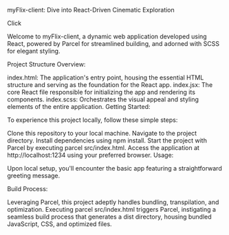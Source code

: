 myFlix-client: Dive into React-Driven Cinematic Exploration

Click

Welcome to myFlix-client, a dynamic web application developed using React, powered by Parcel for streamlined building, and adorned with SCSS for elegant styling.

Project Structure Overview:

index.html: The application's entry point, housing the essential HTML structure and serving as the foundation for the React app.
index.jsx: The core React file responsible for initializing the app and rendering its components.
index.scss: Orchestrates the visual appeal and styling elements of the entire application.
Getting Started:

To experience this project locally, follow these simple steps:

Clone this repository to your local machine.
Navigate to the project directory.
Install dependencies using npm install.
Start the project with Parcel by executing parcel src/index.html.
Access the application at http://localhost:1234 using your preferred browser.
Usage:

Upon local setup, you'll encounter the basic app featuring a straightforward greeting message.

Build Process:

Leveraging Parcel, this project adeptly handles bundling, transpilation, and optimization. Executing parcel src/index.html triggers Parcel, instigating a seamless build process that generates a dist directory, housing bundled JavaScript, CSS, and optimized files.
